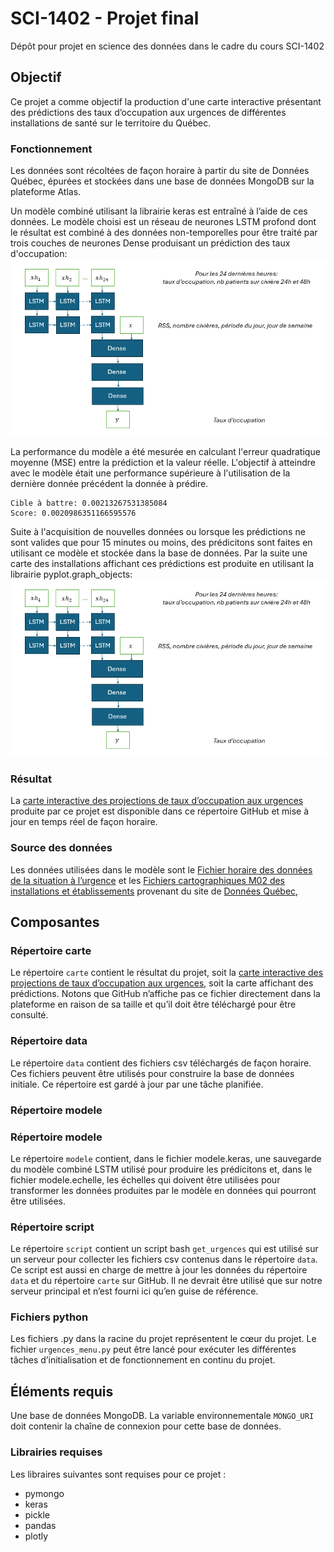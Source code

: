 # SCI-1402  - Projet final
Dépôt pour projet en science des données dans le cadre du cours SCI-1402

## Objectif
Ce projet a comme objectif la production d'une carte interactive présentant des prédictions des taux d’occupation aux urgences de différentes installations de santé sur le territoire du Québec.

###  Fonctionnement
Les données sont récoltées de façon horaire à partir du site de Données Québec, épurées et stockées dans une base de données MongoDB sur la plateforme Atlas.

Un modèle  combiné utilisant la librairie keras est entraîné à l’aide de ces données. Le modèle choisi est un réseau de neurones LSTM profond dont le résultat est combiné à des données non-temporelles pour être traité par trois couches de neurones Dense produisant un prédiction des taux d'occupation:
![Réseau de neurones](/ressources/RNA.png)<BR/>

La performance du modèle a été mesurée en calculant l'erreur quadratique moyenne (MSE) entre la prédiction et la valeur réelle. L'objectif à atteindre avec le modèle était une performance supérieure à l'utilisation de la dernière donnée précédent la donnée à prédire. 
```
Cible à battre: 0.00213267531385084
Score: 0.0020986351166595576
```

Suite à l'acquisition de nouvelles données ou lorsque les prédictions ne sont valides que pour 15 minutes ou moins, des prédicitons sont faites en utilisant ce modèle et stockée dans la base de données. Par la suite une carte des installations affichant ces prédictions est produite en utilisant la librairie pyplot.graph_objects:
![Réseau de neurones](/ressources/RNA.png)<BR/>

### Résultat
La [carte interactive des projections de taux d’occupation aux urgences](https://github.com/dekingsey/sci1402/blob/main/carte/carte_quebec.html) produite par ce projet est disponible dans ce répertoire GitHub et mise à jour en temps réel de façon horaire.

### Source des données
Les données utilisées dans le modèle sont le [Fichier horaire des données de la situation à l’urgence](https://www.donneesquebec.ca/recherche/dataset/fichier-horaire-des-donnees-de-la-situation-a-l-urgence) et les [Fichiers cartographiques M02 des installations et établissements](https://www.donneesquebec.ca/recherche/dataset/fichiers-cartographiques-m02-des-installations-et-etablissements) provenant du site de [Données Québec](https://donneesquebec.ca),

## Composantes
### Répertoire carte
Le répertoire `carte` contient le résultat du projet, soit la [carte interactive des projections de taux d’occupation aux urgences](https://github.com/dekingsey/sci1402/blob/main/carte/carte_quebec.html), soit la carte affichant des prédictions. Notons que GitHub n’affiche pas ce fichier directement dans la plateforme en raison de sa taille et qu’il doit être téléchargé pour être consulté.

### Répertoire data
Le répertoire `data` contient des fichiers csv téléchargés de façon horaire. Ces fichiers peuvent être utilisés pour construire la base de données initiale. Ce répertoire est gardé à jour par une tâche planifiée.
### Répertoire modele

### Répertoire modele
Le répertoire `modele` contient, dans le fichier modele.keras, une sauvegarde du modèle combiné LSTM utilisé pour produire les prédicitons et, dans le fichier modele.echelle, les échelles qui doivent être utilisées pour transformer les données produites par le modèle en données qui pourront être utilisées.

### Répertoire script
Le répertoire `script` contient un script bash `get_urgences` qui est utilisé sur un serveur pour collecter les fichiers csv contenus dans le répertoire `data`. Ce script est aussi en charge de mettre à jour les données du répertoire `data` et du répertoire `carte` sur GitHub. Il ne devrait être utilisé que sur notre serveur principal et n’est fourni ici qu’en guise de référence.

### Fichiers python
Les fichiers .py dans la racine du projet représentent le cœur du projet. Le fichier `urgences_menu.py` peut être lancé pour exécuter les différentes tâches d’initialisation et de fonctionnement en continu du projet.

## Éléments requis
Une base de données MongoDB. La variable environnementale `MONGO_URI` doit contenir la chaîne de connexion pour cette base de données. 
### Librairies requises
Les libraires suivantes sont requises pour ce projet :
- pymongo
- keras
- pickle
- pandas
- plotly


